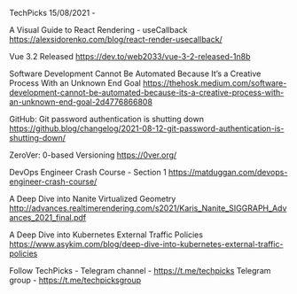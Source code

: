 TechPicks 15/08/2021 -

A Visual Guide to React Rendering - useCallback
https://alexsidorenko.com/blog/react-render-usecallback/

Vue 3.2 Released
https://dev.to/web2033/vue-3-2-released-1n8b

Software Development Cannot Be Automated Because It’s a Creative Process With an Unknown End Goal
https://thehosk.medium.com/software-development-cannot-be-automated-because-its-a-creative-process-with-an-unknown-end-goal-2d4776866808

GitHub: Git password authentication is shutting down
https://github.blog/changelog/2021-08-12-git-password-authentication-is-shutting-down/

ZeroVer: 0-based Versioning
https://0ver.org/

DevOps Engineer Crash Course - Section 1
https://matduggan.com/devops-engineer-crash-course/

A Deep Dive into Nanite Virtualized Geometry
http://advances.realtimerendering.com/s2021/Karis_Nanite_SIGGRAPH_Advances_2021_final.pdf

A Deep Dive into Kubernetes External Traffic Policies
https://www.asykim.com/blog/deep-dive-into-kubernetes-external-traffic-policies

Follow TechPicks -
Telegram channel - https://t.me/techpicks
Telegram group - https://t.me/techpicksgroup